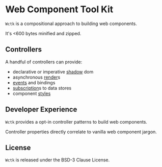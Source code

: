 # Web Component Tool Kit

`Wctk` is a compositional approach to building web components.

It's <600 bytes minified and zipped.

## Controllers

A handful of controllers can provide:

- declarative or imperative [shadow](./shadow/README.md) dom
- asynchronous [render](./render/README.md)s
- [events](./events/README.md) and bindings
- [subscription](./subscription/README.md)s to data stores 
- component [styles](./styles/README.md)

## Developer Experience

`Wctk` provides a opt-in controller patterns to build web components.

Controller properties directly correlate to vanilla web component jargon.

## License

`Wctk` is released under the BSD-3 Clause License.

